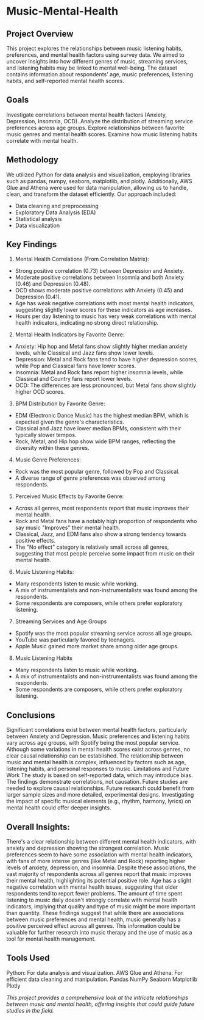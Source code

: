 # Music-Mental-Health

## Project Overview
This project explores the relationships between music listening habits, preferences, and mental health factors using survey data. We aimed to uncover insights into how different genres of music, streaming services, and listening habits may be linked to mental well-being. The dataset contains information about respondents' age, music preferences, listening habits, and self-reported mental health scores.

## Goals
Investigate correlations between mental health factors (Anxiety, Depression, Insomnia, OCD).
Analyze the distribution of streaming service preferences across age groups.
Explore relationships between favorite music genres and mental health scores.
Examine how music listening habits correlate with mental health.

## Methodology
We utilized Python for data analysis and visualization, employing libraries such as pandas, numpy, seaborn, matplotlib, and plotly. Additionally, AWS Glue and Athena were used for data manipulation, allowing us to handle, clean, and transform the dataset efficiently. Our approach included:

- Data cleaning and preprocessing
- Exploratory Data Analysis (EDA)
- Statistical analysis
- Data visualization

## Key Findings
1. Mental Health Correlations (From Correlation Matrix): 
- Strong positive correlation (0.73) between Depression and Anxiety.
- Moderate positive correlations between Insomnia and both Anxiety (0.46) and Depression (0.48).
- OCD shows moderate positive correlations with Anxiety (0.45) and Depression (0.41).
- Age has weak negative correlations with most mental health indicators, suggesting slightly lower scores for these indicators as age increases.
- Hours per day listening to music has very weak correlations with mental health indicators, indicating no strong direct relationship.
2. Mental Health Indicators by Favorite Genre: 
- Anxiety: Hip hop and Metal fans show slightly higher median anxiety levels, while Classical and Jazz fans show lower levels.
- Depression: Metal and Rock fans tend to have higher depression scores, while Pop and Classical fans have lower scores.
- Insomnia: Metal and Rock fans report higher insomnia levels, while Classical and Country fans report lower levels.
- OCD: The differences are less pronounced, but Metal fans show slightly higher OCD scores.
3. BPM Distribution by Favorite Genre:
- EDM (Electronic Dance Music) has the highest median BPM, which is expected given the genre's characteristics.
- Classical and Jazz have lower median BPMs, consistent with their typically slower tempos.
- Rock, Metal, and Hip hop show wide BPM ranges, reflecting the diversity within these genres.
4. Music Genre Preferences: 
- Rock was the most popular genre, followed by Pop and Classical.
- A diverse range of genre preferences was observed among respondents.
5. Perceived Music Effects by Favorite Genre:
- Across all genres, most respondents report that music improves their mental health.
- Rock and Metal fans have a notably high proportion of respondents who say music "Improves" their mental health.
- Classical, Jazz, and EDM fans also show a strong tendency towards positive effects.
- The "No effect" category is relatively small across all genres, suggesting that most people perceive some impact from music on their mental health.
6. Music Listening Habits: 
- Many respondents listen to music while working.
- A mix of instrumentalists and non-instrumentalists was found among the respondents.
- Some respondents are composers, while others prefer exploratory listening.
7. Streaming Services and Age Groups
- Spotify was the most popular streaming service across all age groups.
- YouTube was particularly favored by teenagers.
- Apple Music gained more market share among older age groups.
8. Music Listening Habits
- Many respondents listen to music while working.
- A mix of instrumentalists and non-instrumentalists was found among the respondents.
- Some respondents are composers, while others prefer exploratory listening.

## Conclusions
Significant correlations exist between mental health factors, particularly between Anxiety and Depression.
Music preferences and listening habits vary across age groups, with Spotify being the most popular service.
Although some variations in mental health scores exist across genres, no clear causal relationship can be established.
The relationship between music and mental health is complex, influenced by factors such as age, listening habits, and personal responses to music.
Limitations and Future Work
The study is based on self-reported data, which may introduce bias.
The findings demonstrate correlations, not causation. Future studies are needed to explore causal relationships.
Future research could benefit from larger sample sizes and more detailed, experimental designs.
Investigating the impact of specific musical elements (e.g., rhythm, harmony, lyrics) on mental health could offer deeper insights.

## Overall Insights:

There's a clear relationship between different mental health indicators, with anxiety and depression showing the strongest correlation.
Music preferences seem to have some association with mental health indicators, with fans of more intense genres (like Metal and Rock) reporting higher levels of anxiety, depression, and insomnia.
Despite these associations, the vast majority of respondents across all genres report that music improves their mental health, highlighting its potential positive role.
Age has a slight negative correlation with mental health issues, suggesting that older respondents tend to report fewer problems.
The amount of time spent listening to music daily doesn't strongly correlate with mental health indicators, implying that quality and type of music might be more important than quantity.
These findings suggest that while there are associations between music preferences and mental health, music generally has a positive perceived effect across all genres. This information could be valuable for further research into music therapy and the use of music as a tool for mental health management.

## Tools Used
Python: For data analysis and visualization.
AWS Glue and Athena: For efficient data cleaning and manipulation.
Pandas
NumPy
Seaborn
Matplotlib
Plotly

*This project provides a comprehensive look at the intricate relationships between music and mental health, offering insights that could guide future studies in the field.*
